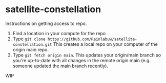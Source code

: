 # satellite-constellation

Instructions on getting access to repo.

1. Find a location in your compute for the repo
2. Type `git clone https://github.com/Rainlabuw/satellite-constellation.git`
    This creates a local repo on your computer of the origin main repo. 
3. Type `git fetch origin main`.
    This updates your origin/main branch so you're up-to-date with all changes in the remote origin main (e.g. someone updated the main branch recently).

WIP
